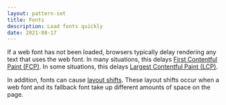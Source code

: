 ```yaml
---
layout: pattern-set
title: Fonts
description: Load fonts quickly
date: 2021-08-17
---
```


If a web font has not been loaded, browsers typically delay rendering any text
that uses the web font. In many situations, this delays [First Contentful Paint
(FCP)](https://web.dev/fcp). In some situations, this delays [Largest Contentful
Paint (LCP)](https://web.dev/lcp).

In addition, fonts can cause [layout
shifts](https://web.dev/debug-layout-shifts). These layout shifts occur when a
web font and its fallback font take up different amounts of space on the page.